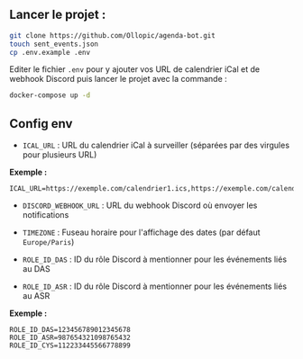 ## Lancer le projet :

```bash
git clone https://github.com/Ollopic/agenda-bot.git
touch sent_events.json
cp .env.example .env
```

Editer le fichier `.env` pour y ajouter vos URL de calendrier iCal et de webhook Discord puis lancer le projet avec la commande :

```bash
docker-compose up -d
```

## Config env

- `ICAL_URL` : URL du calendrier iCal à surveiller (séparées par des virgules pour plusieurs URL)
  
**Exemple :**
  
```env
ICAL_URL=https://exemple.com/calendrier1.ics,https://exemple.com/calendrier2.ics
```

- `DISCORD_WEBHOOK_URL` : URL du webhook Discord où envoyer les notifications

- `TIMEZONE` : Fuseau horaire pour l'affichage des dates (par défaut `Europe/Paris`)
- `ROLE_ID_DAS` : ID du rôle Discord à mentionner pour les événements liés au DAS
- `ROLE_ID_ASR` : ID du rôle Discord à mentionner pour les événements liés au ASR

**Exemple :**
  
```env
ROLE_ID_DAS=123456789012345678
ROLE_ID_ASR=987654321098765432
ROLE_ID_CYS=112233445566778899
```